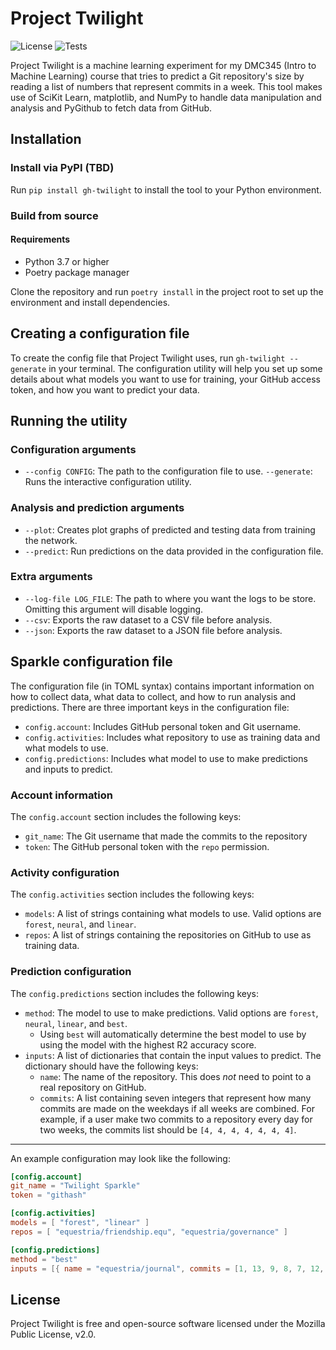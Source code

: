 # Project Twilight

![License](https://img.shields.io/github/license/alicerunsonfedora/gh-twilight) ![Tests](https://github.com/alicerunsonfedora/gh-twilight/workflows/Tests/badge.svg)

Project Twilight is a machine learning experiment for my DMC345 (Intro to Machine Learning) course that tries to predict a Git repository's size by reading a list of numbers that represent commits in a week. This tool makes use of SciKit Learn, matplotlib, and NumPy to handle data manipulation and analysis and PyGithub to fetch data from GitHub.

## Installation

### Install via PyPI (TBD)
Run `pip install gh-twilight` to install the tool to your Python environment.

### Build from source

#### Requirements
- Python 3.7 or higher
- Poetry package manager

Clone the repository and run `poetry install` in the project root to set up the environment and install dependencies.

## Creating a configuration file

To create the config file that Project Twilight uses, run `gh-twilight --generate` in your terminal. The configuration utility will help you set up some details about what models you want to use for training, your GitHub access token, and how you want to predict your data.

## Running the utility

### Configuration arguments
- `--config CONFIG`: The path to the configuration file to use.
`--generate`: Runs the interactive configuration utility.

### Analysis and prediction arguments
- `--plot`: Creates plot graphs of predicted and testing data from training the network.
- `--predict`: Run predictions on the data provided in the configuration file.

### Extra arguments
- `--log-file LOG_FILE`: The path to where you want the logs to be store. Omitting this argument will disable logging.
- `--csv`: Exports the raw dataset to a CSV file before analysis.
- `--json`: Exports the raw dataset to a JSON file before analysis.

## Sparkle configuration file
The configuration file (in TOML syntax) contains important information on how to collect data, what data to collect, and how to run analysis and predictions. There are three important keys in the configuration file:

- `config.account`: Includes GitHub personal token and Git username.
- `config.activities`: Includes what repository to use as training data and what models to use.
- `config.predictions`: Includes what model to use to make predictions and inputs to predict.

### Account information
The `config.account` section includes the following keys:

- `git_name`: The Git username that made the commits to the repository
- `token`: The GitHub personal token with the `repo` permission.

### Activity configuration
The `config.activities` section includes the following keys:

- `models`: A list of strings containing what models to use. Valid options are `forest`, `neural`, and `linear`.
- `repos`: A list of strings containing the repositories on GitHub to use as training data.

### Prediction configuration
The `config.predictions` section includes the following keys:

- `method`: The model to use to make predictions. Valid options are `forest`, `neural`, `linear`, and `best`.
    - Using `best` will automatically determine the best model to use by using the model with the highest R2 accuracy score.
- `inputs`: A list of dictionaries that contain the input values to predict. The dictionary should have the following keys:
    - `name`: The name of the repository. This does _not_ need to point to a real repository on GitHub.
    - `commits`: A list containing seven integers that represent how many commits are made on the weekdays if all weeks are combined. For example, if a user make two commits to a repository every day for two weeks, the commits list should be `[4, 4, 4, 4, 4, 4, 4]`.

---

An example configuration may look like the following:
```toml
[config.account]
git_name = "Twilight Sparkle"
token = "githash"

[config.activities]
models = [ "forest", "linear" ]
repos = [ "equestria/friendship.equ", "equestria/governance" ]

[config.predictions]
method = "best"
inputs = [{ name = "equestria/journal", commits = [1, 13, 9, 8, 7, 12, 8] }]
```

## License
Project Twilight is free and open-source software licensed under the Mozilla Public License, v2.0.